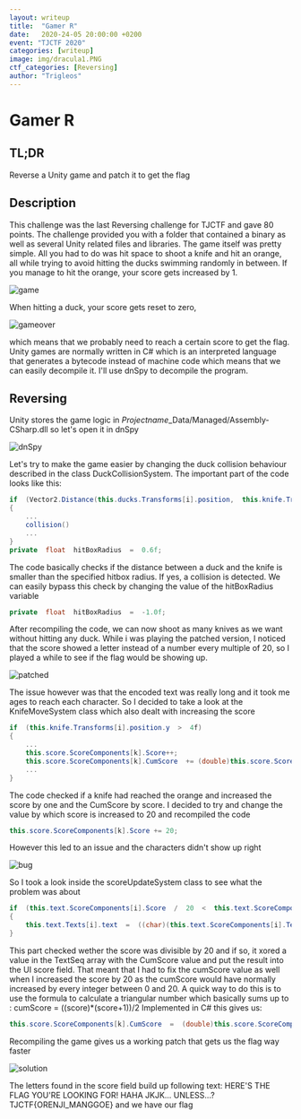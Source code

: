 ```yaml
---
layout: writeup
title:  "Gamer R"
date:   2020-24-05 20:00:00 +0200
event: "TJCTF 2020"
categories: [writeup]
image: img/dracula1.PNG
ctf_categories: [Reversing]
author: "Trigleos"
---
```


# Gamer R


## TL;DR
Reverse a Unity game and patch it to get the flag
## Description
This challenge was the last Reversing challenge for TJCTF and gave 80 points. The challenge provided you with a folder that contained a binary as well as several Unity related files and libraries. The game itself was pretty simple. All you had to do was hit space to shoot a knife and hit an orange, all while trying to avoid hitting the ducks swimming randomly in between.
If you manage to hit the orange, your score gets increased by 1.

![game](img/game.gif)

When hitting a duck, your score gets reset to zero,

![gameover](img/gameover.gif)

which means that we probably need to reach a certain score to get the flag. Unity games are normally written in C# which is an interpreted language that generates a bytecode instead of machine code which means that we can easily decompile it. I'll use dnSpy to decompile the program. 

## Reversing
Unity stores the game logic in *Projectname*_Data/Managed/Assembly-CSharp.dll so let's open it in dnSpy

![dnSpy](img/dnSpy.png)

Let's try to make the game easier by changing the duck collision behaviour described in the class DuckCollisionSystem.
The important part of the code looks like this:
````C#
if  (Vector2.Distance(this.ducks.Transforms[i].position,  this.knife.Transforms[j].position)  <  this.hitBoxRadius)
{
	...
	collision()
	...
}
private  float  hitBoxRadius  =  0.6f;
````
The code basically checks if the distance between a duck and the knife is smaller than  the specified hitbox radius. If yes, a collision is detected. We can easily bypass this check by changing the value of the hitBoxRadius variable
 ````C#
 private  float  hitBoxRadius  =  -1.0f;
````

After recompiling the code, we can now shoot as many knives as we want without hitting any duck. While i was playing the patched version, I noticed that the score showed a letter instead of a number every multiple of 20, so I played a while to see if the flag would be showing up. 

![patched](img/hacked.gif)

The issue however was that the encoded text was really long and it took me ages to reach each character. So I decided to take a look at the KnifeMoveSystem class which also dealt with increasing the score
````C#
if  (this.knife.Transforms[i].position.y  >  4f)  
{  
	...
	this.score.ScoreComponents[k].Score++;  
	this.score.ScoreComponents[k].CumScore  += (double)this.score.ScoreComponents[k].Score;
	...
}
````
 The code checked if a knife had reached the orange and increased the score by one and the CumScore by score. I decided to try and change the value by which score is increased to 20 and recompiled the code
 ````C#
this.score.ScoreComponents[k].Score += 20;  
````
However this led to an issue and the characters didn't show up right

![bug](img/problem.gif)

So I took a look inside the scoreUpdateSystem class to see what the problem was about
````C#
if  (this.text.ScoreComponents[i].Score  /  20  <  this.text.ScoreComponents[i].TextSeq.Length  &&  this.text.ScoreComponents[i].Score  %  20  ==  0)  
{  
	this.text.Texts[i].text  =  ((char)(this.text.ScoreComponents[i].TextSeq[this.text.ScoreComponents[i].Score  /  20]  ^  (int)(this.text.ScoreComponents[i].CumScore  %  4096.0))).ToString();  
}
````
This part checked wether the score was divisible by 20 and if so, it xored a value in the TextSeq array with the CumScore value and put the result into the UI score field. That meant that I had to fix the cumScore value as well when I increased the score by 20 as the cumScore would have normally increased by every integer between 0 and 20. A quick way to do this is to use the formula to calculate a triangular number which basically sums up to :
cumScore = ((score)*(score+1))/2
Implemented in C# this gives us:
````C#
this.score.ScoreComponents[k].CumScore  =  (double)this.score.ScoreComponents[k].Score  *  ((double)this.score.ScoreComponents[k].Score  +  1.0)  /  2.0;
````
Recompiling the game gives us a working patch that gets us the flag way faster

![solution](img/solution.gif)

The letters found in the score field build up following text:
HERE'S THE FLAG YOU'RE LOOKING FOR! HAHA JKJK... UNLESS...? TJCTF{ORENJI_MANGGOE}
and we have our flag
